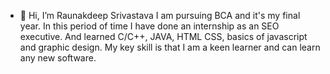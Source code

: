 - 👋 Hi, I’m Raunakdeep Srivastava
I am pursuing BCA and it's my final year.
In this period of time I have done an internship as an SEO executive.
And learned C/C++, JAVA, HTML CSS, basics of javascript and graphic design.
My key skill is that I am a keen learner and can learn any new software.

